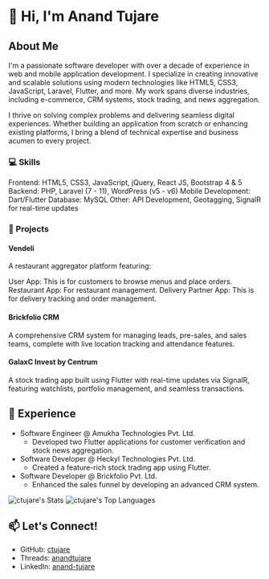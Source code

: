 # 👋 Hi, I'm Anand Tujare
## About Me
I'm a passionate software developer with over a decade of experience in web and mobile application development. I specialize in creating innovative and scalable solutions using modern technologies like HTML5, CSS3, JavaScript, Laravel, Flutter, and more. My work spans diverse industries, including e-commerce, CRM systems, stock trading, and news aggregation.

I thrive on solving complex problems and delivering seamless digital experiences. Whether building an application from scratch or enhancing existing platforms, I bring a blend of technical expertise and business acumen to every project.

### 💻 Skills
Frontend: HTML5, CSS3, JavaScript, jQuery, React JS, Bootstrap 4 & 5
Backend: PHP, Laravel (7 - 11), WordPress (v5 - v6)
Mobile Development: Dart/Flutter
Database: MySQL
Other: API Development, Geotagging, SignalR for real-time updates

### 🚀 Projects
#### Vendeli
A restaurant aggregator platform featuring:

User App: This is for customers to browse menus and place orders.
Restaurant App: For restaurant management.
Delivery Partner App: This is for delivery tracking and order management.
#### Brickfolio CRM
A comprehensive CRM system for managing leads, pre-sales, and sales teams, complete with live location tracking and attendance features.

#### GalaxC Invest by Centrum
A stock trading app built using Flutter with real-time updates via SignalR, featuring watchlists, portfolio management, and seamless transactions.

## 🌟 Experience
- Software Engineer @ Amukha Technologies Pvt. Ltd.
  - Developed two Flutter applications for customer verification and stock news aggregation.
- Software Developer @ Heckyl Technologies Pvt. Ltd.
  - Created a feature-rich stock trading app using Flutter.
- Software Developer @ Brickfolio Pvt. Ltd.
  - Enhanced the sales funnel by developing an advanced CRM system.

![ctujare's Stats](https://github-readme-stats.vercel.app/api?username=ctujare&theme=dracula&show_icons=true&hide_border=true&count_private=true)
![ctujare's Top Languages](https://github-readme-stats.vercel.app/api/top-langs/?username=ctujare&theme=dracula&show_icons=true&hide_border=true&layout=compact)

## 📫 Let's Connect!
- GitHub: [ctujare](https://www.github.com/ctujare)
- Threads: [anandtujare](https://www.threads.net/@anandtujare)
- LinkedIn: [anand-tujare](https://www.linkedin.com/in/anand-tujare/)
